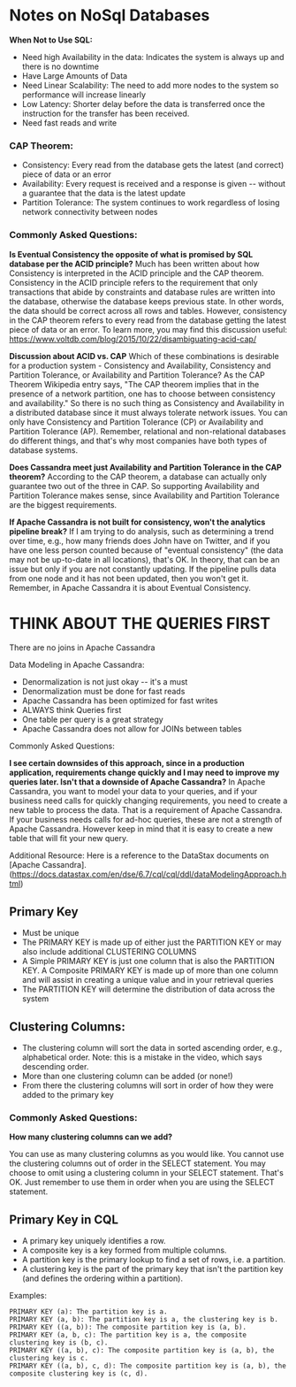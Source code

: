 # Notes on NoSql Databases

**When Not to Use SQL:**
- Need high Availability in the data: Indicates the system is always up and there is no downtime
- Have Large Amounts of Data
- Need Linear Scalability: The need to add more nodes to the system so performance will increase linearly
- Low Latency: Shorter delay before the data is transferred once the instruction for the transfer has been received.
- Need fast reads and write

### CAP Theorem:
- Consistency: Every read from the database gets the latest (and correct) piece of data or an error
- Availability: Every request is received and a response is given -- without a guarantee that the data is the latest update
- Partition Tolerance: The system continues to work regardless of losing network connectivity between nodes


### Commonly Asked Questions:
**Is Eventual Consistency the opposite of what is promised by SQL database per the ACID principle?**
Much has been written about how Consistency is interpreted in the ACID principle and the CAP theorem. Consistency in the ACID principle refers to the requirement that only transactions that abide by constraints and database rules are written into the database, otherwise the database keeps previous state. In other words, the data should be correct across all rows and tables. However, consistency in the CAP theorem refers to every read from the database getting the latest piece of data or an error.
To learn more, you may find this discussion useful: https://www.voltdb.com/blog/2015/10/22/disambiguating-acid-cap/

**Discussion about ACID vs. CAP**
Which of these combinations is desirable for a production system - Consistency and Availability, Consistency and Partition Tolerance, or Availability and Partition Tolerance?
As the CAP Theorem Wikipedia entry says, "The CAP theorem implies that in the presence of a network partition, one has to choose between consistency and availability." So there is no such thing as Consistency and Availability in a distributed database since it must always tolerate network issues. You can only have Consistency and Partition Tolerance (CP) or Availability and Partition Tolerance (AP). Remember, relational and non-relational databases do different things, and that's why most companies have both types of database systems.

**Does Cassandra meet just Availability and Partition Tolerance in the CAP theorem?**
According to the CAP theorem, a database can actually only guarantee two out of the three in CAP. So supporting Availability and Partition Tolerance makes sense, since Availability and Partition Tolerance are the biggest requirements.

**If Apache Cassandra is not built for consistency, won't the analytics pipeline break?**
If I am trying to do analysis, such as determining a trend over time, e.g., how many friends does John have on Twitter, and if you have one less person counted because of "eventual consistency" (the data may not be up-to-date in all locations), that's OK. In theory, that can be an issue but only if you are not constantly updating. If the pipeline pulls data from one node and it has not been updated, then you won't get it. Remember, in Apache Cassandra it is about Eventual Consistency.


# THINK ABOUT THE QUERIES FIRST 
There are no joins in Apache Cassandra

Data Modeling in Apache Cassandra:
- Denormalization is not just okay -- it's a must
- Denormalization must be done for fast reads
- Apache Cassandra has been optimized for fast writes
- ALWAYS think Queries first
- One table per query is a great strategy
- Apache Cassandra does not allow for JOINs between tables

Commonly Asked Questions:

**I see certain downsides of this approach, since in a production application, requirements change quickly and I may need to improve my queries later. Isn't that a downside of Apache Cassandra?**
In Apache Cassandra, you want to model your data to your queries, and if your business need calls for quickly changing requirements, you need to create a new table to process the data. That is a requirement of Apache Cassandra. If your business needs calls for ad-hoc queries, these are not a strength of Apache Cassandra. However keep in mind that it is easy to create a new table that will fit your new query.

Additional Resource:
Here is a reference to the DataStax documents on [Apache Cassandra].(https://docs.datastax.com/en/dse/6.7/cql/cql/ddl/dataModelingApproach.html)    

## Primary Key
- Must be unique
- The PRIMARY KEY is made up of either just the PARTITION KEY or may also include additional CLUSTERING COLUMNS
- A Simple PRIMARY KEY is just one column that is also the PARTITION KEY. A Composite PRIMARY KEY is made up of more than one column and will assist in creating a unique value and in your retrieval queries
- The PARTITION KEY will determine the distribution of data across the system   


## Clustering Columns:
- The clustering column will sort the data in sorted ascending order, e.g., alphabetical order. Note: this is a mistake in the video, which says descending order.
- More than one clustering column can be added (or none!)
- From there the clustering columns will sort in order of how they were added to the primary key

### Commonly Asked Questions:
**How many clustering columns can we add?**

You can use as many clustering columns as you would like. You cannot use the clustering columns out of order in the SELECT statement. You may choose to omit using a clustering column in your SELECT statement. That's OK. Just remember to use them in order when you are using the SELECT statement.

## Primary Key in CQL

- A primary key uniquely identifies a row.
- A composite key is a key formed from multiple columns.
- A partition key is the primary lookup to find a set of rows, i.e. a partition.
- A clustering key is the part of the primary key that isn't the partition key (and defines the ordering within a partition).

Examples:

    PRIMARY KEY (a): The partition key is a.
    PRIMARY KEY (a, b): The partition key is a, the clustering key is b.
    PRIMARY KEY ((a, b)): The composite partition key is (a, b).
    PRIMARY KEY (a, b, c): The partition key is a, the composite clustering key is (b, c).
    PRIMARY KEY ((a, b), c): The composite partition key is (a, b), the clustering key is c.
    PRIMARY KEY ((a, b), c, d): The composite partition key is (a, b), the composite clustering key is (c, d).
